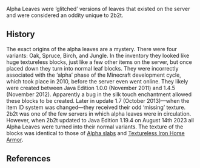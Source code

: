 Alpha Leaves were ‘glitched’ versions of leaves that existed on the server and were considered an oddity unique to 2b2t.

## History
The exact origins of the alpha leaves are a mystery. There were four variants: Oak, Spruce, Birch, and Jungle. In the inventory they looked like huge textureless blocks, just like a few other items on the server, but once placed down they turn into normal leaf blocks. They were incorrectly associated with the ‘alpha’ phase of the Minecraft development cycle, which took place in 2010, before the server even went online. They likely were created between Java Edition 1.0.0 (November 2011) and 1.4.5 (November 2012). Apparently a bug in the silk touch enchantment allowed these blocks to be created. Later in update 1.7 (October 2013)—when the item ID system was changed—they received their odd ‘missing’ texture. 2b2t was one of the few servers in which alpha leaves were in circulation. However, when 2b2t updated to Java Edition 1.19.4 on August 14th 2023 all Alpha Leaves were turned into their normal variants. The texture of the blocks was identical to those of [Alpha slabs](https://2b2t.miraheze.org/wiki/Alpha_slabs) and [Textureless Iron Horse Armor](https://2b2t.miraheze.org/wiki/Textureless_Iron_Horse_Armor).

## References